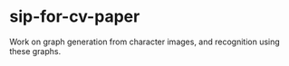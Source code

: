 # sip-for-cv-paper
Work on graph generation from character images, and recognition using these graphs.
